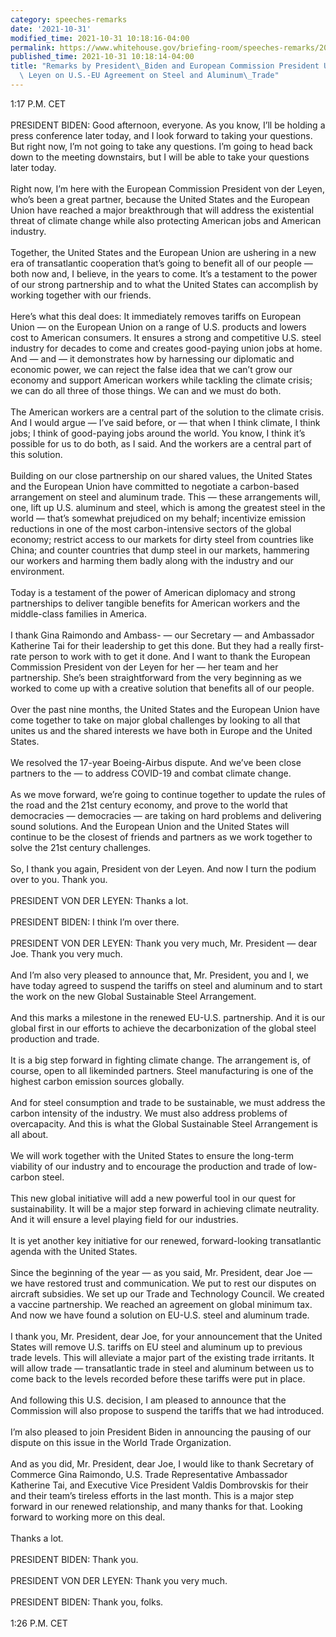 ```yaml
---
category: speeches-remarks
date: '2021-10-31'
modified_time: 2021-10-31 10:18:16-04:00
permalink: https://www.whitehouse.gov/briefing-room/speeches-remarks/2021/10/31/remarks-by-president-biden-and-european-commission-president-ursula-von-der-leyen-on-u-s-eu-agreement-on-steel-and-aluminum-trade/
published_time: 2021-10-31 10:18:14-04:00
title: "Remarks by President\_Biden and European Commission President Ursula von der\
  \ Leyen on U.S.-EU Agreement on Steel and Aluminum\_Trade"
---
```

 
1:17 P.M. CET  
   
PRESIDENT BIDEN: Good afternoon, everyone. As you know, I’ll be holding
a press conference later today, and I look forward to taking your
questions. But right now, I’m not going to take any questions. I’m going
to head back down to the meeting downstairs, but I will be able to take
your questions later today.  
   
Right now, I’m here with the European Commission President von der
Leyen, who’s been a great partner, because the United States and the
European Union have reached a major breakthrough that will address the
existential threat of climate change while also protecting American jobs
and American industry.  
   
Together, the United States and the European Union are ushering in a new
era of transatlantic cooperation that’s going to benefit all of our
people — both now and, I believe, in the years to come. It’s a testament
to the power of our strong partnership and to what the United States can
accomplish by working together with our friends.  
   
Here’s what this deal does: It immediately removes tariffs on European
Union — on the European Union on a range of U.S. products and lowers
cost to American consumers. It ensures a strong and competitive U.S.
steel industry for decades to come and creates good-paying union jobs at
home. And — and — it demonstrates how by harnessing our diplomatic and
economic power, we can reject the false idea that we can’t grow our
economy and support American workers while tackling the climate crisis;
we can do all three of those things. We can and we must do both.  
   
The American workers are a central part of the solution to the climate
crisis. And I would argue — I’ve said before, or — that when I think
climate, I think jobs; I think of good-paying jobs around the world. You
know, I think it’s possible for us to do both, as I said. And the
workers are a central part of this solution.  
   
Building on our close partnership on our shared values, the United
States and the European Union have committed to negotiate a carbon-based
arrangement on steel and aluminum trade. This — these arrangements will,
one, lift up U.S. aluminum and steel, which is among the greatest steel
in the world — that’s somewhat prejudiced on my behalf; incentivize
emission reductions in one of the most carbon-intensive sectors of the
global economy; restrict access to our markets for dirty steel from
countries like China; and counter countries that dump steel in our
markets, hammering our workers and harming them badly along with the
industry and our environment.  
   
Today is a testament of the power of American diplomacy and strong
partnerships to deliver tangible benefits for American workers and the
middle-class families in America.  
   
I thank Gina Raimondo and Ambass- — our Secretary — and Ambassador
Katherine Tai for their leadership to get this done. But they had a
really first-rate person to work with to get it done. And I want to
thank the European Commission President von der Leyen for her — her team
and her partnership. She’s been straightforward from the very beginning
as we worked to come up with a creative solution that benefits all of
our people.  
   
Over the past nine months, the United States and the European Union have
come together to take on major global challenges by looking to all that
unites us and the shared interests we have both in Europe and the United
States.  
   
We resolved the 17-year Boeing-Airbus dispute. And we’ve been close
partners to the — to address COVID-19 and combat climate change.  
   
As we move forward, we’re going to continue together to update the rules
of the road and the 21st century economy, and prove to the world that
democracies — democracies — are taking on hard problems and delivering
sound solutions. And the European Union and the United States will
continue to be the closest of friends and partners as we work together
to solve the 21st century challenges.  
   
So, I thank you again, President von der Leyen. And now I turn the
podium over to you. Thank you.  
   
PRESIDENT VON DER LEYEN: Thanks a lot.  
   
PRESIDENT BIDEN: I think I’m over there.  
   
PRESIDENT VON DER LEYEN: Thank you very much, Mr. President — dear Joe.
Thank you very much.  
   
And I’m also very pleased to announce that, Mr. President, you and I, we
have today agreed to suspend the tariffs on steel and aluminum and to
start the work on the new Global Sustainable Steel Arrangement.  
   
And this marks a milestone in the renewed EU-U.S. partnership. And it is
our global first in our efforts to achieve the decarbonization of the
global steel production and trade.  
   
It is a big step forward in fighting climate change. The arrangement is,
of course, open to all likeminded partners. Steel manufacturing is one
of the highest carbon emission sources globally.  
   
And for steel consumption and trade to be sustainable, we must address
the carbon intensity of the industry. We must also address problems of
overcapacity. And this is what the Global Sustainable Steel Arrangement
is all about.  
   
We will work together with the United States to ensure the long-term
viability of our industry and to encourage the production and trade of
low-carbon steel.  
   
This new global initiative will add a new powerful tool in our quest for
sustainability. It will be a major step forward in achieving climate
neutrality. And it will ensure a level playing field for our
industries.  
   
It is yet another key initiative for our renewed, forward-looking
transatlantic agenda with the United States.  
   
Since the beginning of the year — as you said, Mr. President, dear Joe —
we have restored trust and communication. We put to rest our disputes on
aircraft subsidies. We set up our Trade and Technology Council. We
created a vaccine partnership. We reached an agreement on global minimum
tax. And now we have found a solution on EU-U.S. steel and aluminum
trade.  
   
I thank you, Mr. President, dear Joe, for your announcement that the
United States will remove U.S. tariffs on EU steel and aluminum up to
previous trade levels. This will alleviate a major part of the existing
trade irritants. It will allow trade — transatlantic trade in steel and
aluminum between us to come back to the levels recorded before these
tariffs were put in place.  
   
And following this U.S. decision, I am pleased to announce that the
Commission will also propose to suspend the tariffs that we had
introduced.  
   
I’m also pleased to join President Biden in announcing the pausing of
our dispute on this issue in the World Trade Organization.  
   
And as you did, Mr. President, dear Joe, I would like to thank Secretary
of Commerce Gina Raimondo, U.S. Trade Representative Ambassador
Katherine Tai, and Executive Vice President Valdis Dombrovskis for their
and their team’s tireless efforts in the last month. This is a major
step forward in our renewed relationship, and many thanks for that.
Looking forward to working more on this deal.  
   
Thanks a lot.  
   
PRESIDENT BIDEN: Thank you.  
   
PRESIDENT VON DER LEYEN: Thank you very much.  
   
PRESIDENT BIDEN: Thank you, folks.  
   
1:26 P.M. CET
